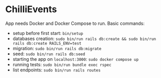 # ChilliEvents

App needs Docker and Docker Compose to run. Basic commands:
 - setup before first start: `bin/setup`
 - databases creation: `sudo bin/run rails db:create && sudo bin/run rails db:create RAILS_ENV=test`
 - migration: `sudo bin/run rails db:migrate`
 - seed: `sudo bin/run rails db:seed`
 - starting the app on `localhost:3000`: `sudo docker compose up`
 - running tests: `sudo bin/run bundle exec rspec`
 - list endpoints: `sudo bin/run rails routes`

